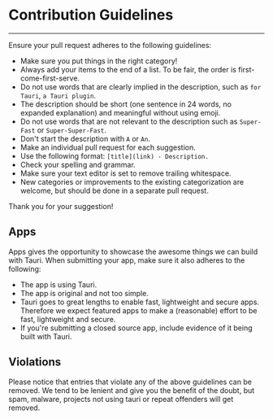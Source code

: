 # Contribution Guidelines

---

Ensure your pull request adheres to the following guidelines:

- Make sure you put things in the right category!
- Always add your items to the end of a list. To be fair, the order is first-come-first-serve.
- Do not use words that are clearly implied in the description, such as  `for Tauri`, `a Tauri plugin`.
- The description should be short (one sentence in 24 words, no expanded explanation) and meaningful without using emoji.
- Do not use words that are not relevant to the description such as `Super-Fast` or `Super-Super-Fast`.
- Don't start the description with `A` or `An`.
- Make an individual pull request for each suggestion.
- Use the following format: `[title](link) - Description.`
- Check your spelling and grammar.
- Make sure your text editor is set to remove trailing whitespace.
- New categories or improvements to the existing categorization are welcome, but should be done in a separate pull request.

Thank you for your suggestion!

## Apps

Apps gives the opportunity to showcase the awesome things we can build with Tauri. When submitting your app, make sure it also adheres to the following:

- The app is using Tauri.
- The app is original and not too simple.
- Tauri goes to great lengths to enable fast, lightweight and secure apps. Therefore we expect featured apps to make a (reasonable) effort to be fast, lightweight and secure.
- If you're submitting a closed source app, include evidence of it being built with Tauri.

## Violations

Please notice that entries that violate any of the above guidelines can be removed. We tend to be lenient and give you the benefit of the doubt, but spam, malware, projects not using tauri or repeat offenders will get removed.
